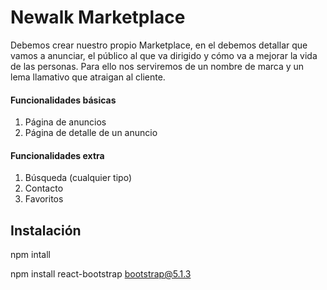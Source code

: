 # Newalk Marketplace

Debemos crear nuestro propio Marketplace, en el debemos detallar que vamos a anunciar, el público al que va dirigido y cómo va a mejorar la vida de las personas. Para ello nos serviremos de un nombre de marca y un lema llamativo que atraigan al cliente.

#### Funcionalidades básicas

1. Página de anuncios
2. Página de detalle de un anuncio

#### Funcionalidades extra

1. Búsqueda (cualquier tipo)
2. Contacto
3. Favoritos

## Instalación

npm intall

npm install react-bootstrap bootstrap@5.1.3
